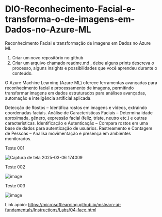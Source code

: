 # DIO-Reconhecimento-Facial-e-transforma-o-de-imagens-em-Dados-no-Azure-ML
Reconhecimento Facial e transformação de imagens em Dados no Azure ML

1. Criar um novo repositório no github 
2. Criar um arquivo chamado readme.md , deixe alguns prints descreva o processo, alguns insights e possibilidades que você aprendeu durante o conteúdo.

O Azure Machine Learning (Azure ML) oferece ferramentas avançadas para reconhecimento facial e processamento de imagens, permitindo transformar imagens em dados estruturados para análises avançadas, automação e inteligência artificial aplicada.

Detecção de Rostos – Identifica rostos em imagens e vídeos, extraindo coordenadas faciais.
Análise de Características Faciais – Determina idade aproximada, gênero, expressão facial (feliz, triste, neutro etc.) e outras características.
Identificação e Autenticação – Compara rostos em uma base de dados para autenticação de usuários.
Rastreamento e Contagem de Pessoas – Analisa movimentação e presença em ambientes monitorados.

Teste 001 

![Captura de tela 2025-03-06 174009](https://github.com/user-attachments/assets/437761be-aa92-40a7-8bb6-205865a95476)

Teste 002 

![image](https://github.com/user-attachments/assets/4cedfe60-964f-4e15-a64a-c4d6a22239c6)

Teste 003

![image](https://github.com/user-attachments/assets/573af8b5-0595-4b3b-8ee8-73cd7a78efe2)


Link apoio:
https://microsoftlearning.github.io/mslearn-ai-fundamentals/Instructions/Labs/04-face.html



